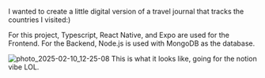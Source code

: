 I wanted to create a little digital version of a travel journal that tracks the countries I visited:) 

For this project, Typescript, React Native, and Expo are used for the Frontend. For the Backend, Node.js is used with MongoDB as the database.

![photo_2025-02-10_12-25-08](https://github.com/user-attachments/assets/cc40b173-7f9f-42a1-8d16-01525a449940)
This is what it looks like, going for the notion vibe LOL. 
